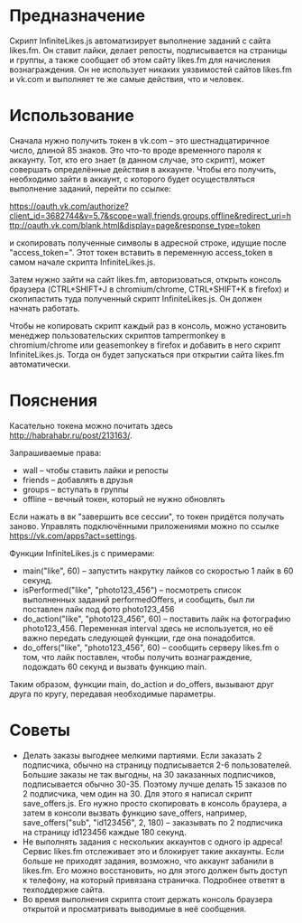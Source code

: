 # Предназначение

Скрипт InfiniteLikes.js автоматизирует выполнение заданий с сайта likes.fm. Он ставит лайки, делает репосты, подписывается на страницы и группы, а также сообщает об этом сайту likes.fm для начисления вознаграждения. Он не использует никаких уязвимостей сайтов likes.fm и vk.com и выполняет те же самые действия, что и человек.

# Использование

Сначала нужно получить токен в vk.com – это шестнадцатиричное число, длиной 85 знаков. Это что-то вроде временного пароля к аккаунту. Тот, кто его знает (в данном случае, это скрипт), может совершать определённые действия в аккаунте.
Чтобы его получить, необходимо зайти в аккаунт, с которого будет осуществляться выполнение заданий, перейти по ссылке:

https://oauth.vk.com/authorize?client_id=3682744&v=5.7&scope=wall,friends,groups,offline&redirect_uri=http://oauth.vk.com/blank.html&display=page&response_type=token

и скопировать полученные символы в адресной строке, идущие после "access\_token=". Этот токен вставить в переменную access\_token в самом начале скрипта InfiniteLikes.js.

Затем нужно зайти на сайт likes.fm, авторизоваться, открыть консоль браузера (CTRL+SHIFT+J в chromium/chrome, CTRL+SHIFT+K в firefox) и скопипастить туда полученный скрипт InfiniteLikes.js. Он должен начнать работать.

Чтобы не копировать скрипт каждый раз в консоль, можно установить менеджер пользовательских скриптов tampermonkey в chromium/chrome или geasemonkey в firefox и добавить в него скрипт InfiniteLikes.js. Тогда он будет запускаться при открытии сайта likes.fm автоматически.

# Пояснения

Касательно токена можно почитать здесь http://habrahabr.ru/post/213163/.

Запрашиваемые права:
* wall – чтобы ставить лайки и репосты
* friends – добавлять в друзья
* groups – вступать в группы
* offline – вечный токен, который не нужно обновлять

Если нажать в вк "завершить все сессии", то токен придётся получать заново. Управлять подключёнными приложениями можно по ссылке https://vk.com/apps?act=settings.

Функции InfiniteLikes.js с примерами:
* main("like", 60) – запустить накрутку лайков со скоростью 1 лайк в 60 секунд.
* isPerformed("like", "photo123\_456") – посмотреть список выполненных заданий performedOffers, и сообщить, был ли поставлен лайк под фото photo123\_456
* do\_action("like", "photo123\_456", 60) – поставить лайк на фотографию photo123\_456. Переменная interval здесь не используется, но её важно передать следующей функции, где она понадобится.
* do\_offers("like", "photo123\_456", 60) – сообщить серверу likes.fm о том, что лайк поставлен, чтобы получить вознаграждение, подождать 60 секунд и вызвать функцию main.

Таким образом, функции main, do\_action и do\_offers, вызывают друг друга по кругу, передавая необходимые параметры.

# Советы

* Делать заказы выгоднее мелкими партиями. Если заказать 2 подписчика, обычно на страницу подписывается 2-6 пользователей. Большие заказы не так выгодны, на 30 заказанных подписчиков, подписывается обычно 30-35. Поэтому лучше делать 15 заказов по 2 подписчика, чем один на 30. Для этого я написал скрипт save\_offers.js. Его нужно просто скопировать в консоль браузера, а затем в консоли вызвать функцию save\_offers, например, save\_offers("sub", "id123456", 2, 180) – заказывать по 2 подписчика на страницу id123456 каждые 180 секунд.
* Не выполнять задания с нескольких аккаунтов с одного ip адреса! Сервис likes.fm отслеживает это и блокирует такие аккаунты. Если больше не приходят задания, возможно, что аккаунт забанили в likes.fm. Его можно восстановить, но для этого должен быть доступ к телефону, на который привязана страничка. Подробнее ответят в техподдержке сайта.
* Во время выполнения скрипта стоит держать консоль браузера открытой и просматривать выводимые в неё сообщения.
